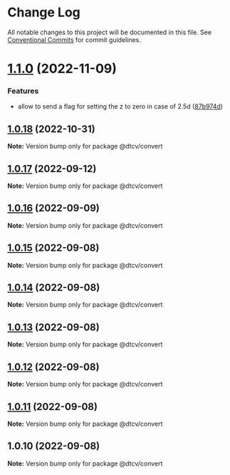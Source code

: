 # Change Log

All notable changes to this project will be documented in this file.
See [Conventional Commits](https://conventionalcommits.org) for commit guidelines.

# [1.1.0](https://github.com/paramountric/digitaltwincityviewer/compare/@dtcv/convert@1.0.18...@dtcv/convert@1.1.0) (2022-11-09)


### Features

* allow to send a flag for setting the z to zero in case of 2.5d ([87b974d](https://github.com/paramountric/digitaltwincityviewer/commit/87b974d36ce19e6d666ebcc7bffd8469e5121be2))





## [1.0.18](https://github.com/paramountric/digitaltwincityviewer/compare/@dtcv/convert@1.0.17...@dtcv/convert@1.0.18) (2022-10-31)

**Note:** Version bump only for package @dtcv/convert





## [1.0.17](https://github.com/paramountric/digitaltwincityviewer/compare/@dtcv/convert@1.0.16...@dtcv/convert@1.0.17) (2022-09-12)

**Note:** Version bump only for package @dtcv/convert





## [1.0.16](https://github.com/paramountric/digitaltwincityviewer/compare/@dtcv/convert@1.0.15...@dtcv/convert@1.0.16) (2022-09-09)

**Note:** Version bump only for package @dtcv/convert





## [1.0.15](https://github.com/paramountric/digitaltwincityviewer/compare/@dtcv/convert@1.0.14...@dtcv/convert@1.0.15) (2022-09-08)

**Note:** Version bump only for package @dtcv/convert





## [1.0.14](https://github.com/paramountric/digitaltwincityviewer/compare/@dtcv/convert@1.0.13...@dtcv/convert@1.0.14) (2022-09-08)

**Note:** Version bump only for package @dtcv/convert





## [1.0.13](https://github.com/paramountric/digitaltwincityviewer/compare/@dtcv/convert@1.0.12...@dtcv/convert@1.0.13) (2022-09-08)

**Note:** Version bump only for package @dtcv/convert





## [1.0.12](https://github.com/paramountric/digitaltwincityviewer/compare/@dtcv/convert@1.0.11...@dtcv/convert@1.0.12) (2022-09-08)

**Note:** Version bump only for package @dtcv/convert





## [1.0.11](https://github.com/paramountric/digitaltwincityviewer/compare/@dtcv/convert@1.0.10...@dtcv/convert@1.0.11) (2022-09-08)

**Note:** Version bump only for package @dtcv/convert





## 1.0.10 (2022-09-08)

**Note:** Version bump only for package @dtcv/convert
